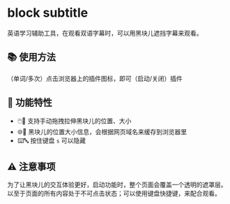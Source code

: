 # block subtitle

英语学习辅助工具，在观看双语字幕时，可以用黑块儿遮挡字幕来观看。

## 📚 使用方法

（单词/多次）点击浏览器上的插件图标，即可（启动/关闭）插件

## 🌟 功能特性

- 🖱️📏 支持手动拖拽拉伸黑块儿的位置、大小
- 🌐📏 黑块儿的位置大小信息，会根据网页域名来缓存到浏览器里
- ⌨️🔤 按住键盘 `s` 可以隐藏

## ⚠️ 注意事项

为了让黑块儿的交互体验更好，启动功能时，整个页面会覆盖一个透明的遮罩层。以至于页面的所有内容处于不可点击状态；可以使用键盘快捷键，来配合观看。
